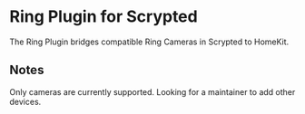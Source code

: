 # Ring Plugin for Scrypted

The Ring Plugin bridges compatible Ring Cameras in Scrypted to HomeKit.

## Notes

Only cameras are currently supported. Looking for a maintainer to add other devices.
